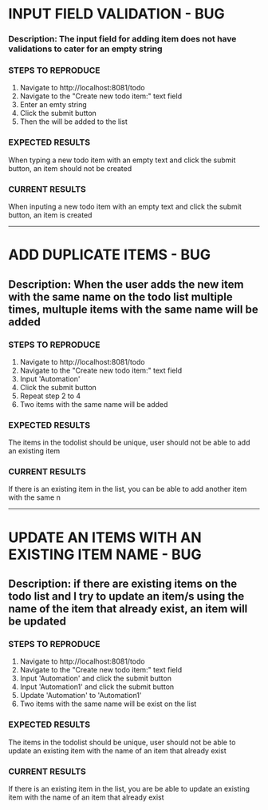 # INPUT FIELD VALIDATION - BUG

### Description: The input field for adding item does not have validations to cater for an empty string

### STEPS TO REPRODUCE

1. Navigate to http://localhost:8081/todo
2. Navigate to the "Create new todo item:" text field
3. Enter an emty string
4. Click the submit button
5. Then the will be added to the list

### EXPECTED RESULTS
When typing a new todo item with an empty text and click the submit button, an item should not be created 

### CURRENT RESULTS
When inputing a new todo item with an empty text and click the submit button, an item is created 
________________________________________________________________________________________________________________________________________________

# ADD DUPLICATE ITEMS - BUG

## Description: When the user adds the new item with the same name on the todo list multiple times, multuple items with the same name will be added

### STEPS TO REPRODUCE

1. Navigate to http://localhost:8081/todo
2. Navigate to the "Create new todo item:" text field
3. Input 'Automation'
4. Click the submit button
5. Repeat step 2 to 4
5. Two items with the same name will be added

### EXPECTED RESULTS 

The items in the todolist should be unique, user should not be able to add an existing item 

### CURRENT RESULTS

If there is an existing item in the list, you can be able to add another item with the same n

________________________________________________________________________________________________________________________________________________


# UPDATE AN ITEMS WITH AN EXISTING ITEM NAME - BUG 

## Description: if there are existing items on the todo list and I try to update an item/s using the name of the item that already exist, an item will be updated

### STEPS TO REPRODUCE
1. Navigate to http://localhost:8081/todo
2. Navigate to the "Create new todo item:" text field
3. Input 'Automation' and click the submit button
4. Input 'Automation1' and click the submit button
5. Update 'Automation' to 'Automation1'
6. Two items with the same name will be exist on the list

### EXPECTED RESULTS 

The items in the todolist should be unique, user should not be able to update an existing item with the name of an item that already exist

### CURRENT RESULTS

If there is an existing item in the list, you are be able to update an existing item with the name of an item that already exist

